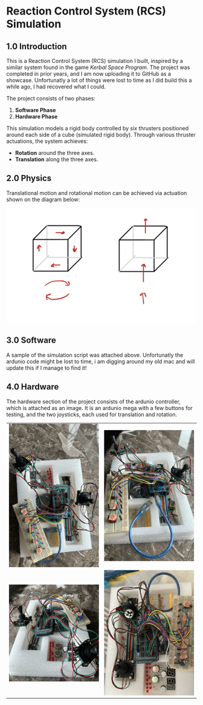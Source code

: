 # Reaction Control System (RCS) Simulation

## 1.0 Introduction
This is a Reaction Control System (RCS) simulation I built, inspired by a similar system found in the game *Kerbal Space Program*. The project was completed in prior years, and I am now uploading it to GitHub as a showcase. Unfortunatly a lot of things were lost to time as I did build this a while ago, I had recovered what I could.

The project consists of two phases:
1. **Software Phase**
2. **Hardware Phase**

This simulation models a rigid body controlled by six thrusters positioned around each side of a cube (simulated rigid body). Through various thruster actuations, the system achieves:
- **Rotation** around the three axes.
- **Translation** along the three axes.

## 2.0 Physics
Translational motion and rotational motion can be achieved via actuation shown on the diagram below:

![RCS Diagram](rcs_diagram.png)

## 3.0 Software
A sample of the simulation script was attached above. Unfortunatly the ardunio code might be lost to time, i am digging around my old mac and will update this if I manage to find it!

## 4.0 Hardware
The hardware section of the project consists of the ardunio controller, which is attached as an image. It is an ardunio mega with a few buttons for testing, and the two joysticks, each used for translation and rotation.

<table>
  <tr>
    <td><img src="images/P1.png" alt="Hardware Image 1" width="300"></td>
    <td><img src="images/P2.png" alt="Hardware Image 2" width="300"></td>
  </tr>
  <tr>
    <td><img src="images/P3.png" alt="Hardware Image 3" width="300"></td>
    <td><img src="images/P4.png" alt="Hardware Image 4" width="300"></td>
  </tr>
</table>
